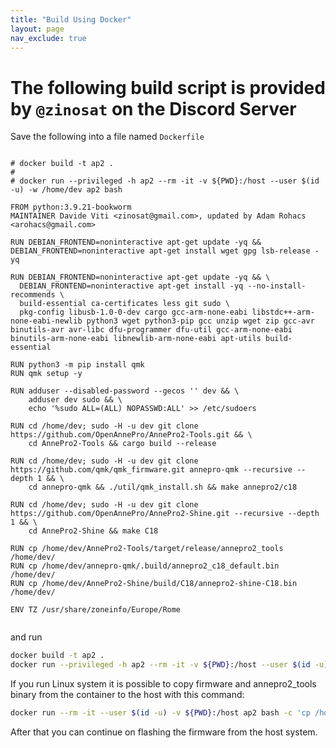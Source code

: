 ```yaml
---
title: "Build Using Docker"
layout: page
nav_exclude: true
---
```

# The following build script is provided by `@zinosat` on the Discord Server

Save the following into a file named `Dockerfile`

```

# docker build -t ap2 .
#
# docker run --privileged -h ap2 --rm -it -v ${PWD}:/host --user $(id -u) -w /home/dev ap2 bash

FROM python:3.9.21-bookworm
MAINTAINER Davide Viti <zinosat@gmail.com>, updated by Adam Rohacs <arohacs@gmail.com>

RUN DEBIAN_FRONTEND=noninteractive apt-get update -yq && DEBIAN_FRONTEND=noninteractive apt-get install wget gpg lsb-release -yq

RUN DEBIAN_FRONTEND=noninteractive apt-get update -yq && \
  DEBIAN_FRONTEND=noninteractive apt-get install -yq --no-install-recommends \
  build-essential ca-certificates less git sudo \
  pkg-config libusb-1.0-0-dev cargo gcc-arm-none-eabi libstdc++-arm-none-eabi-newlib python3 wget python3-pip gcc unzip wget zip gcc-avr binutils-avr avr-libc dfu-programmer dfu-util gcc-arm-none-eabi binutils-arm-none-eabi libnewlib-arm-none-eabi apt-utils build-essential

RUN python3 -m pip install qmk
RUN qmk setup -y

RUN adduser --disabled-password --gecos '' dev && \
    adduser dev sudo && \
    echo '%sudo ALL=(ALL) NOPASSWD:ALL' >> /etc/sudoers

RUN cd /home/dev; sudo -H -u dev git clone https://github.com/OpenAnnePro/AnnePro2-Tools.git && \
    cd AnnePro2-Tools && cargo build --release
    
RUN cd /home/dev; sudo -H -u dev git clone https://github.com/qmk/qmk_firmware.git annepro-qmk --recursive --depth 1 && \
    cd annepro-qmk && ./util/qmk_install.sh && make annepro2/c18

RUN cd /home/dev; sudo -H -u dev git clone https://github.com/OpenAnnePro/AnnePro2-Shine.git --recursive --depth 1 && \
    cd AnnePro2-Shine && make C18

RUN cp /home/dev/AnnePro2-Tools/target/release/annepro2_tools /home/dev/
RUN cp /home/dev/annepro-qmk/.build/annepro2_c18_default.bin /home/dev/
RUN cp /home/dev/AnnePro2-Shine/build/C18/annepro2-shine-C18.bin /home/dev/

ENV TZ /usr/share/zoneinfo/Europe/Rome


```

and run

```bash
docker build -t ap2 .
docker run --privileged -h ap2 --rm -it -v ${PWD}:/host --user $(id -u) -w /home/dev ap2 bash
```

If you run Linux system it is possible to copy firmware and annepro2_tools binary from the container to the host with this command:

```bash
docker run --rm -it --user $(id -u) -v ${PWD}:/host ap2 bash -c 'cp /home/dev/annepro2* /host'
```

After that you can continue on flashing the firmware from the host system.
